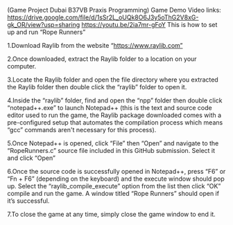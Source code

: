 (Game Project Dubai B37VB Praxis Programming)
Game Demo Video links: https://drive.google.com/file/d/1sSr2L_oUQk8O6J3y5oThG2V8xG-gk_OR/view?usp=sharing
                       https://youtu.be/2ia7mr-gFoY
This is how to set up and run “Rope Runners”

1.Download Raylib from the website “https://www.raylib.com” 

2.Once downloaded, extract the Raylib folder to a location on your computer.

3.Locate the Raylib folder and open the file directory where you extracted the Raylib folder then 
double click the “raylib” folder to open it.

4.Inside the “raylib” folder, find and open the “npp” folder then double click “notepad++.exe” to launch Notepad++ 
(this is the text and source code editor used to run the game, the Raylib package 
downloaded comes with a pre-configured setup that automates the compilation process
which means “gcc” commands aren't necessary for this process).

5.Once Notepad++ is opened, click “File” then “Open” and 
navigate to the “RopeRunners.c” source file included in this GitHub submission. Select it and click “Open”

6.Once the source code is successfully opened in Notepad++, press “F6” or “Fn + F6” (depending on the keyboard) 
and the execute window should pop up. 
Select the “raylib_compile_execute” option from the list then click “OK” compile and run the game. 
A window titled “Rope Runners” should open if it’s successful.

7.To close the game at any time, simply close the game window to end it.
